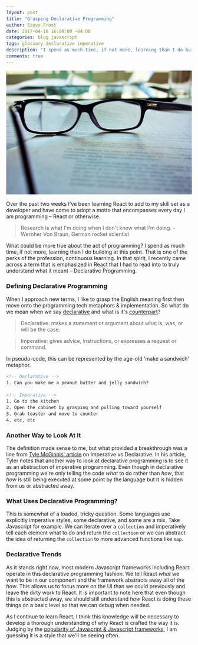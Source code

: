 ```yaml
---
layout: post
title: "Grasping Declarative Programming"
author: Steve Frost
date: 2017-04-16 16:00:00 -04:00
categories: blog javascript
tags: glossary declarative imperative
description: "I spend as much time, if not more, learning than I do building at this point. That is one of the perks of the profession, continuous learning. In that spirit, I recently came across a term that is emphasized in React that I had to read into to truly understand what it meant – Declarative Programming."
comments: true
---
```


![researching](/assets/img/blogs/imperativevsdeclarative1.jpg)

Over the past two weeks I've been learning React to add to my skill set as a developer and have come to adopt a motto that encompasses every day I am programming – React or otherwise.

> Research is what I'm doing when I don't know what I'm doing. - Wernher Von Braun, German rocket scientist

What could be more true about the act of programming? I spend as much time, if not more, learning than I do building at this point. That is one of the perks of the profession, continuous learning. In that spirit, I recently came across a term that is emphasized in React that I had to read into to truly understand what it meant – Declarative Programming.

### Defining Declarative Programming

When I approach new terms, I like to grasp the English meaning first then move onto the programming tech metaphors & implementation. So what do we mean when we say [declarative](https://www.thoughtco.com/declarative-sentence-grammar-1690420) and what is it's [counterpart](https://www.thoughtco.com/imperative-sentence-grammar-1691152)?

> Declarative: makes a statement or argument about what is, was, or will be the case.

> Imperative: gives advice, instructions, or expresses a request or command.

In pseudo-code, this can be represented by the age-old 'make a sandwich' metaphor.

```html
<!-- Declarative -->
1. Can you make me a peanut butter and jelly sandwich?

<!-- Imperative -->
1. Go to the kitchen
2. Open the cabinet by grasping and pulling toward yourself
3. Grab toaster and move to counter
4. etc, etc
```

### Another Way to Look At It

The definition made sense to me, but what provided a breakthrough was a line from [Tyle McGinnis' article](https://tylermcginnis.com/imperative-vs-declarative-programming/) on Imperative vs Declarative. In his article, Tyler notes that another way to look at declarative programming is to see it as an abstraction of imperative programming. Even though in declarative programming we're only telling the code *what* to do rather than *how*, that *how* is still being executed at some point by the language but it is hidden from us or abstracted away.

### What Uses Declarative Programming?

This is somewhat of a loaded, tricky question. Some languages use explicitly imperative styles, some declarative, and some are a mix. Take Javascript for example. We can iterate over a `collection` and imperatively tell each element what to do and return the `collection` or we can abstract the idea of returning the `collection` to more advanced functions like `map`.

### Declarative Trends

As it stands right now, most modern Javascript frameworks including React operate in this declarative programming fashion. We tell React *what* we want to be in our component and the framework abstracts away all of the *how*. This allows us to focus more on the UI than we could previously and leave the dirty work to React. It is important to note here that even though this is abstracted away, we should still understand *how* React is doing these things on a basic level so that we can debug when needed.

As I continue to learn React, I think this knowledge will be necessary to develop a thorough understanding of why React is crafted the way it is. Judging by the [popularity of Javascript & Javascript frameworks](https://trends.google.com/trends/explore?q=react,angular), I am guessing it is a style that we'll be seeing often.  